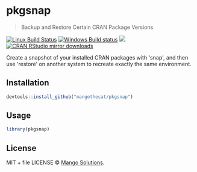 


# pkgsnap

> Backup and Restore Certain CRAN Package Versions

[![Linux Build Status](https://travis-ci.org/MangoTheCat/pkgsnap.svg?branch=master)](https://travis-ci.org/MangoTheCat/pkgsnap)
[![Windows Build status](https://ci.appveyor.com/api/projects/status/github/MangoTheCat/pkgsnap?svg=true)](https://ci.appveyor.com/project/gaborcsardi/pkgsnap)
[![](http://www.r-pkg.org/badges/version/pkgsnap)](http://www.r-pkg.org/pkg/pkgsnap)
[![CRAN RStudio mirror downloads](http://cranlogs.r-pkg.org/badges/pkgsnap)](http://www.r-pkg.org/pkg/pkgsnap)


Create a snapshot of your installed CRAN packages with 'snap', and then
use 'restore' on another system to recreate exactly the same environment.

## Installation


```r
devtools::install_github("mangothecat/pkgsnap")
```

## Usage


```r
library(pkgsnap)
```

## License

MIT + file LICENSE © [Mango Solutions](https://github.com/mangothecat).
